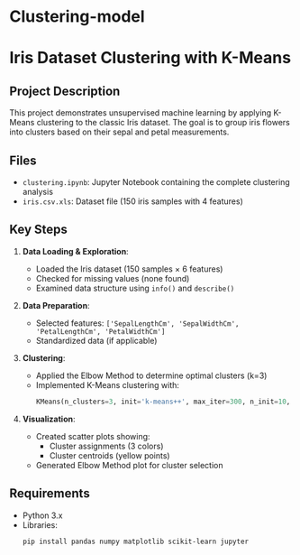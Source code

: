 # Clustering-model
# Iris Dataset Clustering with K-Means
## Project Description
This project demonstrates unsupervised machine learning by applying K-Means clustering to the classic Iris dataset. The goal is to group iris flowers into clusters based on their sepal and petal measurements.

## Files
- `clustering.ipynb`: Jupyter Notebook containing the complete clustering analysis
- `iris.csv.xls`: Dataset file (150 iris samples with 4 features)

## Key Steps
1. **Data Loading & Exploration**:
   - Loaded the Iris dataset (150 samples × 6 features)
   - Checked for missing values (none found)
   - Examined data structure using `info()` and `describe()`

2. **Data Preparation**:
   - Selected features: `['SepalLengthCm', 'SepalWidthCm', 'PetalLengthCm', 'PetalWidthCm']`
   - Standardized data (if applicable)

3. **Clustering**:
   - Applied the Elbow Method to determine optimal clusters (k=3)
   - Implemented K-Means clustering with:
     ```python
     KMeans(n_clusters=3, init='k-means++', max_iter=300, n_init=10, random_state=0)
     ```
4. **Visualization**:
   - Created scatter plots showing:
     - Cluster assignments (3 colors)
     - Cluster centroids (yellow points)
   - Generated Elbow Method plot for cluster selection

## Requirements
- Python 3.x
- Libraries:
  ```bash
  pip install pandas numpy matplotlib scikit-learn jupyter
